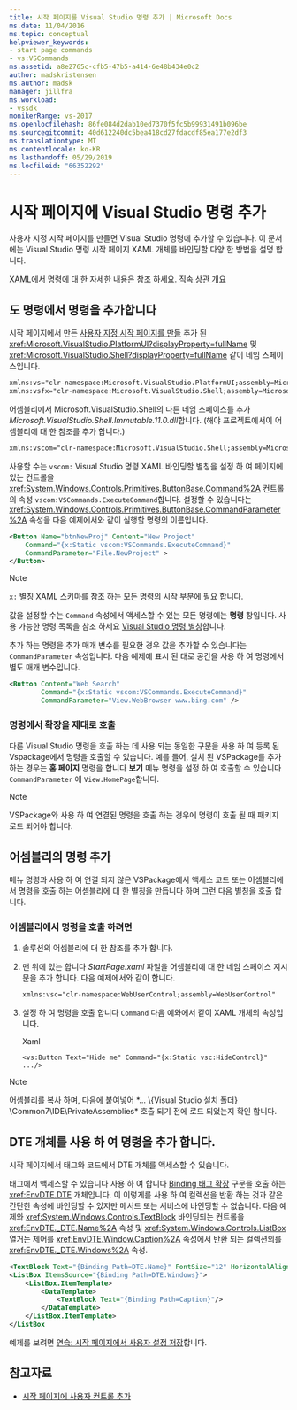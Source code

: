 ```yaml
---
title: 시작 페이지를 Visual Studio 명령 추가 | Microsoft Docs
ms.date: 11/04/2016
ms.topic: conceptual
helpviewer_keywords:
- start page commands
- vs:VSCommands
ms.assetid: a8e2765c-cfb5-47b5-a414-6e48b434e0c2
author: madskristensen
ms.author: madsk
manager: jillfra
ms.workload:
- vssdk
monikerRange: vs-2017
ms.openlocfilehash: 86fe084d2dab10ed7370f5fc5b99931491b096be
ms.sourcegitcommit: 40d612240dc5bea418cd27fdacdf85ea177e2df3
ms.translationtype: MT
ms.contentlocale: ko-KR
ms.lasthandoff: 05/29/2019
ms.locfileid: "66352292"
---
```

# <a name="add-visual-studio-commands-to-a-start-page"></a>시작 페이지에 Visual Studio 명령 추가

사용자 지정 시작 페이지를 만들면 Visual Studio 명령에 추가할 수 있습니다. 이 문서에는 Visual Studio 명령 시작 페이지 XAML 개체를 바인딩할 다양 한 방법을 설명 합니다.

XAML에서 명령에 대 한 자세한 내용은 참조 하세요. [직속 상관 개요](/dotnet/framework/wpf/advanced/commanding-overview)

## <a name="add-commands-from-the-command-well"></a>도 명령에서 명령을 추가합니다

시작 페이지에서 만든 [사용자 지정 시작 페이지를 만들](../extensibility/creating-a-custom-start-page.md) 추가 된 <xref:Microsoft.VisualStudio.PlatformUI?displayProperty=fullName> 및 <xref:Microsoft.VisualStudio.Shell?displayProperty=fullName> 같이 네임 스페이스입니다.

```xml
xmlns:vs="clr-namespace:Microsoft.VisualStudio.PlatformUI;assembly=Microsoft.VisualStudio.Shell.14.0"
xmlns:vsfx="clr-namespace:Microsoft.VisualStudio.Shell;assembly=Microsoft.VisualStudio.Shell.14.0"
```

어셈블리에서 Microsoft.VisualStudio.Shell의 다른 네임 스페이스를 추가 *Microsoft.VisualStudio.Shell.Immutable.11.0.dll*합니다. (해야 프로젝트에서이 어셈블리에 대 한 참조를 추가 합니다.)

```xml
xmlns:vscom="clr-namespace:Microsoft.VisualStudio.Shell;assembly=Microsoft.VisualStudio.Shell.Immutable.11.0"
```

사용할 수는 `vscom:` Visual Studio 명령 XAML 바인딩할 별칭을 설정 하 여 페이지에 있는 컨트롤을 <xref:System.Windows.Controls.Primitives.ButtonBase.Command%2A> 컨트롤의 속성 `vscom:VSCommands.ExecuteCommand`합니다. 설정할 수 있습니다는 <xref:System.Windows.Controls.Primitives.ButtonBase.CommandParameter%2A> 속성을 다음 예제에서와 같이 실행할 명령의 이름입니다.

```xml
<Button Name="btnNewProj" Content="New Project"
    Command="{x:Static vscom:VSCommands.ExecuteCommand}"
    CommandParameter="File.NewProject" >
</Button>
```

> [!NOTE]
> `x:` 별칭 XAML 스키마를 참조 하는 모든 명령의 시작 부분에 필요 합니다.

 값을 설정할 수는 `Command` 속성에서 액세스할 수 있는 모든 명령에는 **명령** 창입니다. 사용 가능한 명령 목록을 참조 하세요 [Visual Studio 명령 별칭](../ide/reference/visual-studio-command-aliases.md)합니다.

 추가 하는 명령을 추가 매개 변수를 필요한 경우 값을 추가할 수 있습니다는 `CommandParameter` 속성입니다. 다음 예제에 표시 된 대로 공간을 사용 하 여 명령에서 별도 매개 변수입니다.

```xml
<Button Content="Web Search"
        Command="{x:Static vscom:VSCommands.ExecuteCommand}"
        CommandParameter="View.WebBrowser www.bing.com" />
```

### <a name="call-extensions-from-the-command-well"></a>명령에서 확장을 제대로 호출
 다른 Visual Studio 명령을 호출 하는 데 사용 되는 동일한 구문을 사용 하 여 등록 된 Vspackage에서 명령을 호출할 수 있습니다. 예를 들어, 설치 된 VSPackage를 추가 하는 경우는 **홈 페이지** 명령을 합니다 **보기** 메뉴 명령을 설정 하 여 호출할 수 있습니다 `CommandParameter` 에 `View.HomePage`합니다.

> [!NOTE]
> VSPackage와 사용 하 여 연결된 명령을 호출 하는 경우에 명령이 호출 될 때 패키지 로드 되어야 합니다.

## <a name="add-commands-from-assemblies"></a>어셈블리의 명령 추가
 메뉴 명령과 사용 하 여 연결 되지 않은 VSPackage에서 액세스 코드 또는 어셈블리에서 명령을 호출 하는 어셈블리에 대 한 별칭을 만듭니다 하며 그런 다음 별칭을 호출 합니다.

### <a name="to-call-a-command-from-an-assembly"></a>어셈블리에서 명령을 호출 하려면

1. 솔루션의 어셈블리에 대 한 참조를 추가 합니다.

2. 맨 위에 있는 합니다 *StartPage.xaml* 파일을 어셈블리에 대 한 네임 스페이스 지시문을 추가 합니다. 다음 예제에서와 같이 합니다.

    ```xml
    xmlns:vsc="clr-namespace:WebUserControl;assembly=WebUserControl"
    ```

3. 설정 하 여 명령을 호출 합니다 `Command` 다음 예와에서 같이 XAML 개체의 속성입니다.

     Xaml

    ```
    <vs:Button Text="Hide me" Command="{x:Static vsc:HideControl}" .../>
    ```

> [!NOTE]
> 어셈블리를 복사 하며, 다음에 붙여넣어 *... \\{Visual Studio 설치 폴더} \Common7\IDE\PrivateAssemblies\* 호출 되기 전에 로드 되었는지 확인 합니다.

## <a name="add-commands-with-the-dte-object"></a>DTE 개체를 사용 하 여 명령을 추가 합니다.
 시작 페이지에서 태그와 코드에서 DTE 개체를 액세스할 수 있습니다.

 태그에서 액세스할 수 있습니다 사용 하 여 합니다 [Binding 태그 확장](/dotnet/framework/wpf/advanced/binding-markup-extension) 구문을 호출 하는 <xref:EnvDTE.DTE> 개체입니다. 이 이렇게를 사용 하 여 컬렉션을 반환 하는 것과 같은 간단한 속성에 바인딩할 수 있지만 메서드 또는 서비스에 바인딩할 수 없습니다. 다음 예제와 <xref:System.Windows.Controls.TextBlock> 바인딩되는 컨트롤을 <xref:EnvDTE._DTE.Name%2A> 속성 및 <xref:System.Windows.Controls.ListBox> 열거는 제어를 <xref:EnvDTE.Window.Caption%2A> 속성에서 반환 되는 컬렉션의를 <xref:EnvDTE._DTE.Windows%2A> 속성.

```xml
<TextBlock Text="{Binding Path=DTE.Name}" FontSize="12" HorizontalAlignment="Center"/>
<ListBox ItemsSource="{Binding Path=DTE.Windows}">
    <ListBox.ItemTemplate>
        <DataTemplate>
            <TextBlock Text="{Binding Path=Caption}"/>
        </DataTemplate>
    </ListBox.ItemTemplate>
</ListBox
```

 예제를 보려면 [연습: 시작 페이지에서 사용자 설정 저장](../extensibility/walkthrough-saving-user-settings-on-a-start-page.md)합니다.

## <a name="see-also"></a>참고자료

- [시작 페이지에 사용자 컨트롤 추가](../extensibility/adding-user-control-to-the-start-page.md)